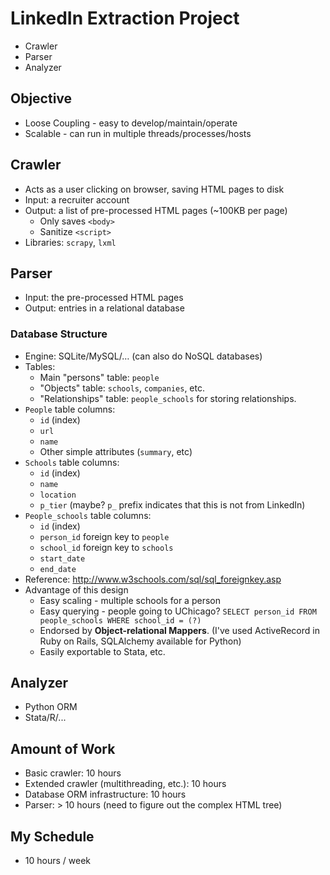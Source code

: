 # LinkedIn Extraction Project

- Crawler
- Parser
- Analyzer

## Objective

- Loose Coupling - easy to develop/maintain/operate
- Scalable - can run in multiple threads/processes/hosts

## Crawler

- Acts as a user clicking on browser, saving HTML pages to disk
- Input: a recruiter account
- Output: a list of pre-processed HTML pages (~100KB per page)
  - Only saves `<body>`
  - Sanitize `<script>`
- Libraries: `scrapy`,  `lxml`

## Parser

- Input: the pre-processed HTML pages
- Output: entries in a relational database

### Database Structure

- Engine: SQLite/MySQL/… (can also do NoSQL databases)
- Tables:
  - Main "persons" table: `people`
  - "Objects" table: `schools`, `companies`, etc.
  - "Relationships" table: `people_schools` for storing relationships.
- `People` table columns:
  - `id` (index)
  - `url`
  - `name`
  - Other simple attributes (`summary`, etc)
- `Schools` table columns:
  - `id` (index)
  - `name`
  - `location`
  - `p_tier` (maybe? `p_` prefix indicates that this is not from LinkedIn)
- `People_schools` table columns:
  - `id` (index)
  - `person_id` foreign key to `people`
  - `school_id` foreign key to `schools`
  - `start_date`
  - `end_date`
- Reference: http://www.w3schools.com/sql/sql_foreignkey.asp
- Advantage of this design
  - Easy scaling - multiple schools for a person
  - Easy querying - people going to UChicago? `SELECT person_id FROM people_schools WHERE school_id = (?)`
  - Endorsed by **Object-relational Mappers**. (I've used ActiveRecord in Ruby on Rails, SQLAlchemy available for Python)
  - Easily exportable to Stata, etc.

## Analyzer

- Python ORM
- Stata/R/...

## Amount of Work

- Basic crawler: 10 hours
- Extended crawler (multithreading, etc.): 10 hours
- Database ORM infrastructure: 10 hours
- Parser: > 10 hours (need to figure out the complex HTML tree)

## My Schedule

- 10 hours / week
  
  ​